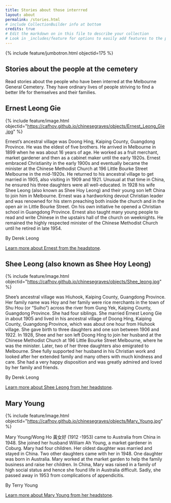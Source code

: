 ```yaml
---
title: Stories about those interrred
layout: about
permalink: /stories.html
# include CollectionBuilder info at bottom
credits: true
# Edit the markdown on in this file to describe your collection
# Look in _includes/feature for options to easily add features to the page
---
```



{% include feature/jumbotron.html objectid=175 %}

## Stories about the people at the cemetery

Read stories about the people who have been interred at the Melbourne General Cemetery. They have ordinary lives of people striving to find a better life for themselves and their families.

## Ernest Leong Gie

{% include feature/image.html objectid="https://cafhov.github.io/chinesegraves/objects/Ernest_Leong_Gie.jpg" %}

Ernest’s ancestral village was Doong Hing, Kaiping County, Guangdong Province. He was the eldest of five brothers. He arrived in Melbourne in 1899 when he was about 16 years of age. He worked as a fruit merchant, market gardener and then as a cabinet maker until the early 1920s. Ernest embraced Christianity in the early 1900s and eventually became the minister at the Chinese Methodist Church at 196 Little Bourke Street Melbourne in the mid-1920s. He returned to his ancestral village to get married in 1905, also visiting in 1909 and 1921. Unusual at that time in China, he ensured his three daughters were all well-educated. In 1928 his wife Shee Leong (also known as Shee Hoy Leong) and their young son left China to join him in Melbourne. Ernest was a hardworking devout Christian leader and was renowned for his stern preaching both inside the church and in the open air in Little Bourke Street. On his own initiative he opened a Christian school in Guangdong Province. Ernest also taught many young people to read and write Chinese in the upstairs hall of the church on weeknights. He remained the highly respected minister of the Chinese Methodist Church until he retired in late 1954.

By Derek Leong

[Learn more about Ernest from the headstone](https://cafhov.github.io/chinesegraves/item.html?id=284).

## Shee Leong (also known as Shee Hoy Leong)

{% include feature/image.html objectid="https://cafhov.github.io/chinesegraves/objects/Shee_leong.jpg" %}

Shee’s ancestral village was Hiuhook, Kaiping County, Guangdong Province. Her family name was Hoy and her family were rice merchants in the town of Shu Hou (or “Suiho”) across the river from Gung Yek, Kaiping County, Guangdong Province. She had four siblings. She married Ernest Leong Gie in about 1905 and lived in his ancestral village of Doong Hing, Kaiping County, Guangdong Province, which was about one hour from Hiuhook village. She gave birth to three daughters and one son between 1906 and 1922. In 1928, Shee and her son left Doong Hing to join her husband at the Chinese Methodist Church at 196 Little Bourke Street Melbourne, where he was the minister. Later, two of her three daughters also emigrated to Melbourne. Shee fully supported her husband in his Christian work and looked after her extended family and many others with much kindness and care. She had a very happy disposition and was greatly admired and loved by her family and friends.

By Derek Leong

[Learn more about Shee Leong from her headstone](https://cafhov.github.io/chinesegraves/item.html?id=285).

## Mary Young

{% include feature/image.html objectid="https://cafhov.github.io/chinesegraves/objects/Mary_Young.jpg" %}

Mary Young/Wong Ho 黃女好 (1912 -1953) came to Australia from China in 1948. She joined her husband William Ah Young, a market gardener in Coburg. Mary had four children. Her oldest daughter was married and stayed in China. Two other daughters came with her in 1948. One daughter was born in Australia. Mary worked at the market garden to help the family business and raise her children. In China, Mary was raised in a family of high social status and hence she found life in Australia difficult. Sadly, she passed away in 1953 from complications of appendicitis.

By Terry Young

[Learn more about Mary Young from her headstone](https://cafhov.github.io/chinesegraves/item.html?id=250).

